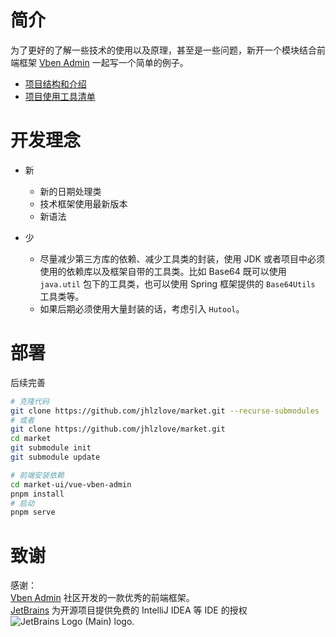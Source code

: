 # 简介

为了更好的了解一些技术的使用以及原理，甚至是一些问题，新开一个模块结合前端框架 [Vben Admin](https://vvbin.cn/doc-next/)
一起写一个简单的例子。

- [项目结构和介绍](./market-vben-example/introduce.md)
- [项目使用工具清单](./dev-tools.md)

# 开发理念

- 新
    - 新的日期处理类
    - 技术框架使用最新版本
    - 新语法

- 少
    - 尽量减少第三方库的依赖、减少工具类的封装，使用 JDK 或者项目中必须使用的依赖库以及框架自带的工具类。比如
      Base64 既可以使用 `java.util` 包下的工具类，也可以使用
      Spring 框架提供的 `Base64Utils` 工具类等。
    - 如果后期必须使用大量封装的话，考虑引入 `Hutool`。

# 部署

后续完善

```bash
# 克隆代码
git clone https://github.com/jhlzlove/market.git --recurse-submodules
# 或者
git clone https://github.com/jhlzlove/market.git
cd market
git submodule init
git submodule update

# 前端安装依赖
cd market-ui/vue-vben-admin
pnpm install
# 启动
pnpm serve
```

# 致谢

感谢：  
[Vben Admin](https://vvbin.cn/doc-next/) 社区开发的一款优秀的前端框架。  
[JetBrains](https://jb.gg/OpenSourceSupport) 为开源项目提供免费的 IntelliJ IDEA 等 IDE 的授权
<img  src="https://resources.jetbrains.com/storage/products/company/brand/logos/jb_beam.png" alt="JetBrains Logo (Main) logo.">
